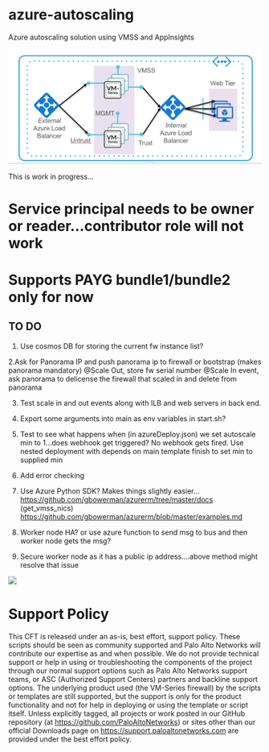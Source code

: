 # azure-autoscaling
Azure autoscaling solution using VMSS and AppInsights

![alt_text](topology.png)

This is work in progress...

# Service principal needs to be owner or reader...contributor role will not work
# Supports PAYG bundle1/bundle2 only for now

## TO DO

 1. Use cosmos DB for storing the current fw instance list?
 
 2.Ask for Panorama IP and  push panorama ip to firewall or bootstrap (makes panorama mandatory)
   @Scale Out, store fw serial number
   @Scale In event, ask panorama to delicense the firewall that scaled in and delete from panorama
   
 3. Test scale in and out events along with ILB and web servers in back end.
 4. Export some arguments into main as env variables in start.sh? 
 
 5. Test to see what happens when (in azureDeploy.json) we set autoscale min to 1...does webhook get triggered?
     No webhook gets fired. Use nested deployment with depends on main template finish to set min to supplied min
     
 6. Add error checking
 
 7. Use Azure Python SDK? Makes things slightly easier...
    https://github.com/gbowerman/azurerm/tree/master/docs (get_vmss_nics)
    https://github.com/gbowerman/azurerm/blob/master/examples.md 
    
 9. Worker node HA? or use azure function to send msg to bus and then worker node gets the msg?
 
 10. Secure worker node as it has a public ip address....above method might resolve that issue


[<img src="http://azuredeploy.net/deploybutton.png"/>](https://portal.azure.com/#create/Microsoft.Template/uri/https%3A%2F%2Fraw.githubusercontent.com%2FPaloAltoNetworks%2Fazure-autoscaling%2Fmaster%2FazureDeploy.json)



# Support Policy
This CFT is released under an as-is, best effort, support policy. These scripts should be seen as community supported and Palo Alto Networks will contribute our expertise as and when possible. We do not provide technical support or help in using or troubleshooting the components of the project through our normal support options such as Palo Alto Networks support teams, or ASC (Authorized Support Centers) partners and backline support options. The underlying product used (the VM-Series firewall) by the scripts or templates are still supported, but the support is only for the product functionality and not for help in deploying or using the template or script itself.
Unless explicitly tagged, all projects or work posted in our GitHub repository (at https://github.com/PaloAltoNetworks) or sites other than our official Downloads page on https://support.paloaltonetworks.com are provided under the best effort policy.
